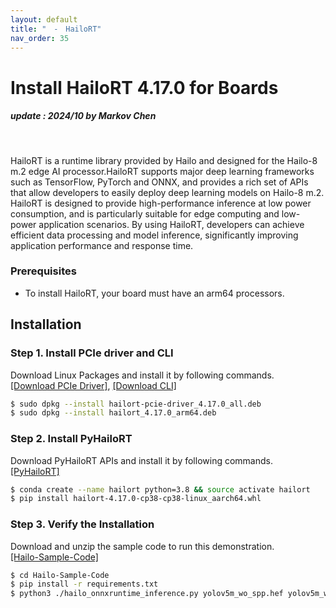 ```yaml
---
layout: default
title: "　-　HailoRT"
nav_order: 35
---
```

# Install HailoRT 4.17.0 for Boards
##### update : 2024/10 by Markov Chen
<br>

HailoRT is a runtime library provided by Hailo and designed for the Hailo-8 m.2 edge AI processor.HailoRT supports major deep learning frameworks such as TensorFlow, PyTorch and ONNX, and provides a rich set of APIs that allow developers to easily deploy deep learning models on Hailo-8 m.2. HailoRT is designed to provide high-performance inference at low power consumption, and is particularly suitable for edge computing and low-power application scenarios. By using HailoRT, developers can achieve efficient data processing and model inference, significantly improving application performance and response time.

### Prerequisites
* To install HailoRT, your board must have an arm64 processors.

## Installation

### **Step 1. Install PCIe driver and CLI**
Download Linux Packages and install it by following commands.<br>
[[Download PCIe Driver]](https://itriaihub.blob.core.windows.net/github-download-resources/repository/ITRI-AI-Hub/hailort-pcie-driver_4.17.0_all.deb), [[Download CLI]](https://itriaihub.blob.core.windows.net/github-download-resources/repository/ITRI-AI-Hub/hailort_4.17.0_arm64.deb)

```bash
$ sudo dpkg --install hailort-pcie-driver_4.17.0_all.deb
$ sudo dpkg --install hailort_4.17.0_arm64.deb
```

### **Step 2. Install PyHailoRT**
Download PyHailoRT APIs and install it by following commands.<br>
[[PyHailoRT]](https://itriaihub.blob.core.windows.net/github-download-resources/repository/ITRI-AI-Hub/hailort-4.17.0-cp38-cp38-linux_aarch64.whl)

```bash
$ conda create --name hailort python=3.8 && source activate hailort
$ pip install hailort-4.17.0-cp38-cp38-linux_aarch64.whl
```

### **Step 3. Verify the Installation**

Download and unzip the sample code to run this demonstration.<br>
[[Hailo-Sample-Code]](https://itriaihub.blob.core.windows.net/github-download-resources/repository/ITRI-AI-Hub/Hailo-Sample-Code.zip)

```bash
$ cd Hailo-Sample-Code
$ pip install -r requirements.txt
$ python3 ./hailo_onnxruntime_inference.py yolov5m_wo_spp.hef yolov5m_wo_spp_postprocess.onnx
```

